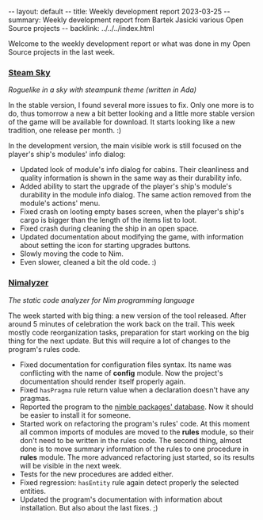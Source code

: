 -- layout: default
-- title: Weekly development report 2023-03-25
-- summary: Weekly development report from Bartek Jasicki various Open Source projects
-- backlink: ../../../index.html

Welcome to the weekly development report or what was done in my Open Source
projects in the last week.

### [Steam Sky](https://www.laeran.pl/repositories/steamsky)

*Roguelike in a sky with steampunk theme (written in Ada)*

In the stable version, I found several more issues to fix. Only one more is to
do, thus tomorrow a new a bit better looking and a little more stable version
of the game will be available for download. It starts looking like a new
tradition, one release per month. :)

In the development version, the main visible work is still focused on the
player's ship's modules' info dialog:

* Updated look of module's info dialog for cabins. Their cleanliness and
  quality information is shown in the same way as their durability info.
* Added ability to start the upgrade of the player's ship's module's durability
  in the module info dialog. The same action removed from the module's
  actions' menu.
* Fixed crash on looting empty bases screen, when the player's ship's cargo is
  bigger than the length of the items list to loot.
* Fixed crash during cleaning the ship in an open space.
* Updated documentation about modifying the game, with information about
  setting the icon for starting upgrades buttons.
* Slowly moving the code to Nim.
* Even slower, cleaned a bit the old code. :)

### [Nimalyzer](https://www.laeran.pl/repositories/nimalyzer)

*The static code analyzer for Nim programming language*

The week started with big thing: a new version of the tool released. After
around 5 minutes of celebration the work back on the trail. This week mostly
code reorganization tasks, preparation for start working on the big thing for
the next update. But this will require a lot of changes to the program's rules
code.

* Fixed documentation for configuration files syntax. Its name was conflicting
  with the name of **config** module. Now the project's documentation should
  render itself properly again.
* Fixed `hasPragma` rule return value when a declaration doesn't have any
  pragmas.
* Reported the program to the [nimble packages' database](https://nimble.directory).
  Now it should be easier to install it for someone.
* Started work on refactoring the program's rules' code. At this moment all
  common imports of modules are moved to the **rules** module, so their don't
  need to be written in the rules code. The second thing, almost done is to
  move summary information of the rules to one procedure in **rules** module. The
  more advanced refactoring just started, so its results will be visible in the
  next week.
* Tests for the new procedures are added either.
* Fixed regression: `hasEntity` rule again detect properly the selected
  entities.
* Updated the program's documentation with information about installation. But
  also about the last fixes. ;)

